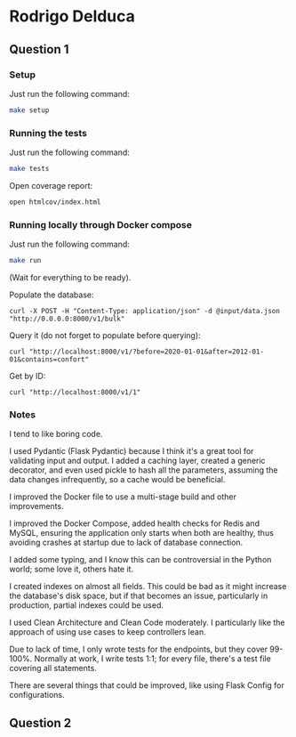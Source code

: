 # Rodrigo Delduca

## Question 1

### Setup

Just run the following command:

```bash
make setup
```

### Running the tests

Just run the following command:

```bash
make tests
```

Open coverage report:

```bash
open htmlcov/index.html
```

### Running locally through Docker compose

Just run the following command:

```bash
make run
```

(Wait for everything to be ready).

Populate the database:

```shell
curl -X POST -H "Content-Type: application/json" -d @input/data.json "http://0.0.0.0:8000/v1/bulk"
```

Query it (do not forget to populate before querying):

```shell
curl "http://localhost:8000/v1/?before=2020-01-01&after=2012-01-01&contains=confort"
```

Get by ID:

```shell
curl "http://localhost:8000/v1/1"
```

### Notes

I tend to like boring code.

I used Pydantic (Flask Pydantic) because I think it's a great tool for validating input and output. I added a caching layer, created a generic decorator, and even used pickle to hash all the parameters, assuming the data changes infrequently, so a cache would be beneficial.

I improved the Docker file to use a multi-stage build and other improvements.

I improved the Docker Compose, added health checks for Redis and MySQL, ensuring the application only starts when both are healthy, thus avoiding crashes at startup due to lack of database connection.

I added some typing, and I know this can be controversial in the Python world; some love it, others hate it.

I created indexes on almost all fields. This could be bad as it might increase the database's disk space, but if that becomes an issue, particularly in production, partial indexes could be used.

I used Clean Architecture and Clean Code moderately. I particularly like the approach of using use cases to keep controllers lean.

Due to lack of time, I only wrote tests for the endpoints, but they cover 99-100%. Normally at work, I write tests 1:1; for every file, there's a test file covering all statements.

There are several things that could be improved, like using Flask Config for configurations.

## Question 2
